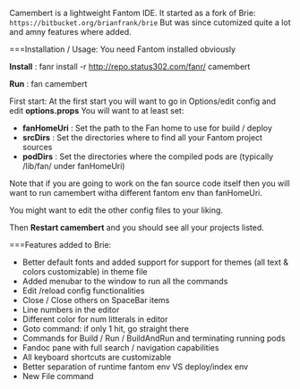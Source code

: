 Camembert is a lightweight Fantom IDE.
It started as a fork of Brie: `https://bitbucket.org/brianfrank/brie`
But was since cutomized quite a lot and amny features where added.

===Installation / Usage:
You need Fantom installed obviously

**Install** : fanr install -r http://repo.status302.com/fanr/ camembert

**Run** :  fan camembert

First start: At the first start you will want to go in Options/edit config and edit **options.props**
You will want to at least set:
  - **fanHomeUri** : Set the path to the Fan home to use for build / deploy
  - **srcDirs**    : Set the directories where to find all your Fantom project sources
  - **podDirs**    : Set the directories where the compiled pods are (typically /lib/fan/ under fanHomeUri)

Note that if you are going to work on the fan source code itself then you will want to run camembert witha different fantom env than fanHomeUri.

You might want to edit the other config files to your liking.

Then **Restart camembert** and you should see all your projects listed.

===Features added to Brie:
  - Better default fonts and added support for support for themes (all text & colors customizable) in theme file
  - Added menubar to the window to run all the commands
  - Edit /reload config functionalities
  - Close / Close others on SpaceBar items
  - Line numbers in the editor
  - Different color for num litterals in editor
  - Goto command: if only 1 hit, go straight there
  - Commands for Build / Run / BuildAndRun and terminating running pods
  - Fandoc pane with full search / navigation capabilities
  - All keyboard shortcuts are customizable
  - Better separation of runtime fantom env VS deploy/index env
  - New File command